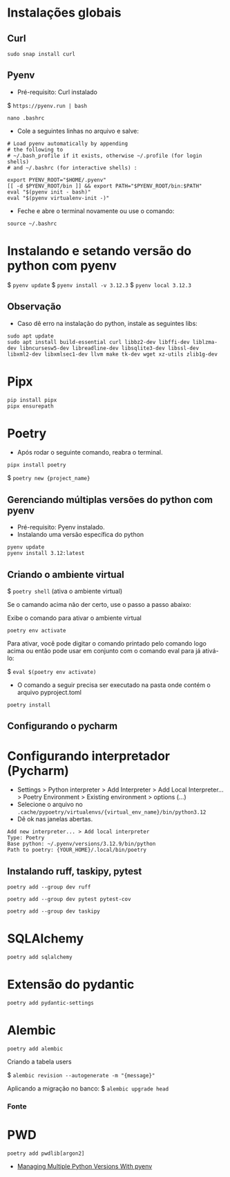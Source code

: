 # Instalações globais

## Curl

```commandline
sudo snap install curl
```

## Pyenv
* Pré-requisito: Curl instalado


$ `https://pyenv.run | bash`

```commandline
nano .bashrc
```

* Cole a seguintes linhas no arquivo e salve:

```
# Load pyenv automatically by appending
# the following to 
# ~/.bash_profile if it exists, otherwise ~/.profile (for login shells)
# and ~/.bashrc (for interactive shells) :

export PYENV_ROOT="$HOME/.pyenv"
[[ -d $PYENV_ROOT/bin ]] && export PATH="$PYENV_ROOT/bin:$PATH"
eval "$(pyenv init - bash)"
eval "$(pyenv virtualenv-init -)"
```
* Feche e abre o terminal novamente ou use o comando:
```commandline
source ~/.bashrc
```
# Instalando e setando versão do python com pyenv

$ `pyenv update`
$ `pyenv install -v 3.12.3`
$ `pyenv local 3.12.3`


## Observação

* Caso dê erro na instalação do python, instale as seguintes libs:

```commandline
sudo apt update
sudo apt install build-essential curl libbz2-dev libffi-dev liblzma-dev libncursesw5-dev libreadline-dev libsqlite3-dev libssl-dev libxml2-dev libxmlsec1-dev llvm make tk-dev wget xz-utils zlib1g-dev
```
# Pipx

```commandline
pip install pipx
pipx ensurepath
```

# Poetry

* Após rodar o seguinte comando, reabra o terminal.
```commandline
pipx install poetry
```
$ `poetry new {project_name}`


## Gerenciando múltiplas versões do python com pyenv

* Pré-requisito: Pyenv instalado.
* Instalando uma versão específica do python
```commandline
pyenv update
pyenv install 3.12:latest
```

## Criando o ambiente virtual

$ `poetry shell` (ativa o ambiente virtual)

Se o camando acima não der certo, use o passo a passo abaixo:

Exibe o comando para ativar o ambiente virtual
```commandline
poetry env activate
```
Para ativar, você pode digitar o comando printado pelo comando logo acima ou então pode usar em conjunto com o comando eval para já ativá-lo:

$ `eval $(poetry env activate)`

* O comando a seguir precisa ser executado na pasta onde contém o arquivo pyproject.toml

```commandline
poetry install
```

## Configurando o pycharm

# Configurando interpretador (Pycharm)
* Settings > Python interpreter > Add Interpreter > 
Add Local Interpreter... > Poetry Environment > 
Existing environment > options (...)
* Selecione o arquivo no `.cache/pypoetry/virtualenvs/{virtual_env_name}/bin/python3.12`
* Dê ok nas janelas abertas.

```
Add new interpreter... > Add local interpreter
Type: Poetry
Base python: ~/.pyenv/versions/3.12.9/bin/python
Path to poetry: {YOUR_HOME}/.local/bin/poetry
```

## Instalando ruff, taskipy, pytest
```commandline
poetry add --group dev ruff
```
```commandline
poetry add --group dev pytest pytest-cov
```
```commandline
poetry add --group dev taskipy
```

# SQLAlchemy

```commandline
poetry add sqlalchemy
```
# Extensão do pydantic

```commandline
poetry add pydantic-settings
```

# Alembic

```commandline
poetry add alembic
```
Criando a tabela users

$ `alembic revision --autogenerate -m "{message}"`

Aplicando a migração no banco:
$ `alembic upgrade head`
### Fonte

# PWD

```commandline
poetry add pwdlib[argon2]
```

* [Managing Multiple Python Versions With pyenv](https://realpython.com/intro-to-pyenv/)
